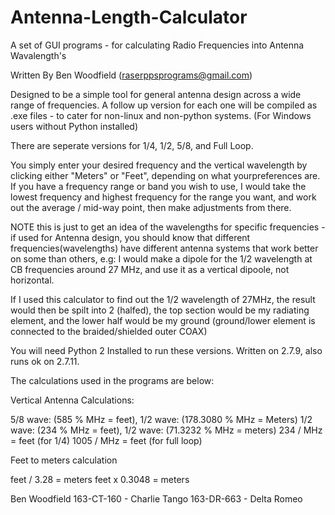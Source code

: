 # Antenna-Length-Calculator
A set of GUI programs - for calculating Radio Frequencies into Antenna Wavalength's

Written By Ben Woodfield (raserppsprograms@gmail.com)

Designed to be a simple tool for general antenna design across a wide range of frequencies.
A follow up version for each one will be compiled as .exe files - to cater for non-linux and non-python systems. 
(For Windows users without Python installed)

There are seperate versions for 1/4, 1/2, 5/8, and Full Loop.

You simply enter your desired frequency and the vertical wavelength by clicking either "Meters" or "Feet", depending on what
yourpreferences are. If you have a frequency range or band you wish to use, I would take the lowest frequency and highest frequency
for the range you want, and work out the average / mid-way point, then make adjustments from there.

NOTE this is just to get an idea of the wavelengths for specific frequencies - if used for Antenna design, you should know
that different frequencies(wavelengths) have different antenna systems that work better on some than others, 
e.g: I would make a dipole for the 1/2 wavelength at CB frequencies around 27 MHz, and use it as a vertical dipoole, 
not horizontal. 

If I used this calculator to find out the 1/2 wavelength of 27MHz, the result would then be spilt into 2 (halfed), the top section
would be my radiating element, and the lower half would be my ground (ground/lower element is connected to the braided/shielded outer COAX)

You will need Python 2 Installed to run these versions. 
Written on 2.7.9, also runs ok on 2.7.11.

The calculations used in the programs are below:

Vertical Antenna Calculations:

5/8 wave: (585 % MHz = feet), 1/2 wave: (178.3080 % MHz = Meters)
1/2 wave: (234 % MHz = feet), 1/2 wave: (71.3232 % MHz = meters)
234 / MHz = feet (for 1/4)
1005 / MHz = feet (for full loop)

Feet to meters calculation

feet / 3.28 = meters
feet x 0.3048 = meters



Ben Woodfield
163-CT-160 - Charlie Tango
163-DR-663 - Delta Romeo
